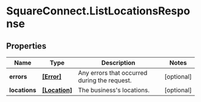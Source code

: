 # SquareConnect.ListLocationsResponse

## Properties
Name | Type | Description | Notes
------------ | ------------- | ------------- | -------------
**errors** | [**[Error]**](Error.md) | Any errors that occurred during the request. | [optional] 
**locations** | [**[Location]**](Location.md) | The business&#39;s locations. | [optional] 


